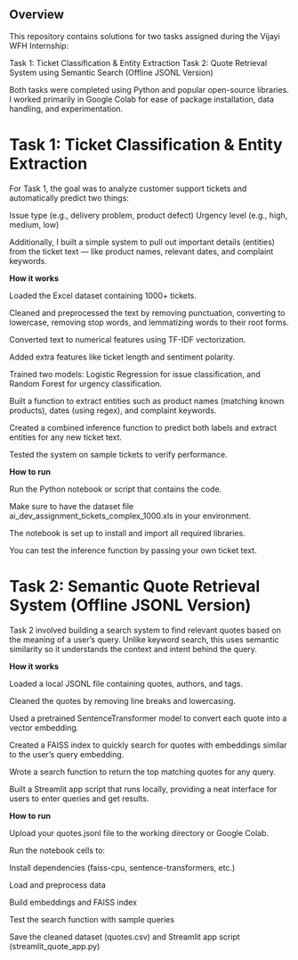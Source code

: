 ## **Overview**
This repository contains solutions for two tasks assigned during the Vijayi WFH Internship:

Task 1: Ticket Classification & Entity Extraction
Task 2: Quote Retrieval System using Semantic Search (Offline JSONL Version)

Both tasks were completed using Python and popular open-source libraries. I worked primarily in Google Colab for ease of package installation, data handling, and experimentation.

# **Task 1: Ticket Classification & Entity Extraction**

For Task 1, the goal was to analyze customer support tickets and automatically predict two things:

Issue type (e.g., delivery problem, product defect)
Urgency level (e.g., high, medium, low)

Additionally, I built a simple system to pull out important details (entities) from the ticket text — like product names, relevant dates, and complaint keywords.

**How it works**

Loaded the Excel dataset containing 1000+ tickets.

Cleaned and preprocessed the text by removing punctuation, converting to lowercase, removing stop words, and lemmatizing words to their root forms.

Converted text to numerical features using TF-IDF vectorization.

Added extra features like ticket length and sentiment polarity.

Trained two models: Logistic Regression for issue classification, and Random Forest for urgency classification.

Built a function to extract entities such as product names (matching known products), dates (using regex), and complaint keywords.

Created a combined inference function to predict both labels and extract entities for any new ticket text.

Tested the system on sample tickets to verify performance.

**How to run**

Run the Python notebook or script that contains the code.

Make sure to have the dataset file ai_dev_assignment_tickets_complex_1000.xls in your environment.

The notebook is set up to install and import all required libraries.

You can test the inference function by passing your own ticket text.

# **Task 2: Semantic Quote Retrieval System (Offline JSONL Version)**

Task 2 involved building a search system to find relevant quotes based on the meaning of a user’s query. Unlike keyword search, this uses semantic similarity so it understands the context and intent behind the query.

**How it works**

Loaded a local JSONL file containing quotes, authors, and tags.

Cleaned the quotes by removing line breaks and lowercasing.

Used a pretrained SentenceTransformer model to convert each quote into a vector embedding.

Created a FAISS index to quickly search for quotes with embeddings similar to the user’s query embedding.

Wrote a search function to return the top matching quotes for any query.

Built a Streamlit app script that runs locally, providing a neat interface for users to enter queries and get results.

**How to run**

Upload your quotes.jsonl file to the working directory or Google Colab.

Run the notebook cells to:

Install dependencies (faiss-cpu, sentence-transformers, etc.)

Load and preprocess data

Build embeddings and FAISS index

Test the search function with sample queries

Save the cleaned dataset (quotes.csv) and Streamlit app script (streamlit_quote_app.py)

